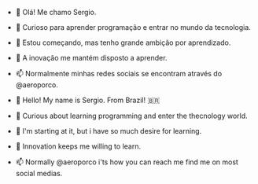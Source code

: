 - 👋 Olá! Me chamo Sergio.
- 👀 Curioso para aprender programação e entrar no mundo da tecnologia.
- 🌱 Estou começando, mas tenho grande ambição por aprendizado.
- 💞️ A inovação me mantém disposto a aprender.
- 📫 Normalmente minhas redes sociais se encontram através do @aeroporco. 

- 👋 Hello! My name is Sergio. From Brazil! 🇧🇷 
- 👀 Curious about learning programming and enter the thecnology world.
- 🌱 I'm starting at it, but i have so much desire for learning. 
- 💞️ Innovation keeps me willing to learn.
- 📫 Normally @aeroporco i'ts how you can reach me find me on most social medias. 
